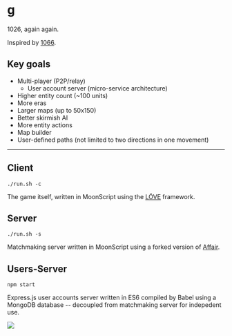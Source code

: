 # g

1026, again again.

Inspired by [1066](https://armorgames.com/play/4594/1066).

## Key goals

* Multi-player (P2P/relay)
	- User account server (micro-service architecture)
* Higher entity count (~100 units)
* More eras
* Larger maps (up to 50x150)
* Better skirmish AI
* More entity actions
* Map builder
* User-defined paths (not limited to two directions in one movement)

---

## Client

`./run.sh -c`

The game itself, written in MoonScript using the [LÖVE](https://love2d.org/) framework.

## Server

`./run.sh -s`

Matchmaking server written in MoonScript using a forked version of [Affair](https://gitlab.com/cxss/Affair).

## Users-Server

`npm start`

Express.js user accounts server written in ES6 compiled by Babel using a MongoDB database -- decoupled from matchmaking server for indepedent use.

![](https://ftp.cass.si/=UDO2gjMwA.png)